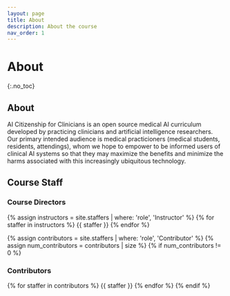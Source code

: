```yaml
---
layout: page
title: About
description: About the course
nav_order: 1
---
```


# About
{:.no_toc}

<!---
## Table of contents
{: .no_toc .text-delta }

1. TOC
{:toc}

-->

## About
AI Citizenship for Clinicians is an open source medical AI curriculum developed by practicing clinicians and artificial intelligence researchers. Our primary intended audience is medical practicioners (medical students, residents, attendings), whom we hope to empower to be informed users of clinical AI systems so that they may maximize the benefits and minimize the harms associated with this increasingly ubiquitous technology.


## Course Staff
### Course Directors

{% assign instructors = site.staffers | where: 'role', 'Instructor' %}
{% for staffer in instructors %}
{{ staffer }}
{% endfor %}

{% assign contributors = site.staffers | where: 'role', 'Contributor' %}
{% assign num_contributors = contributors | size %}
{% if num_contributors != 0 %}

### Contributors

{% for staffer in contributors %}
{{ staffer }}
{% endfor %}
{% endif %}
